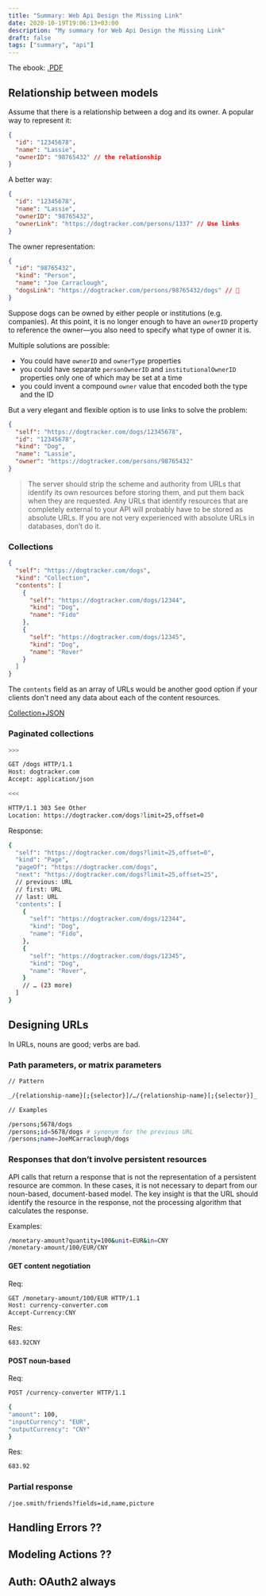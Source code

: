 ```yaml
---
title: "Summary: Web Api Design the Missing Link"
date: 2020-10-19T19:06:13+03:00
description: "My summary for Web Api Design the Missing Link"
draft: false
tags: ["summary", "api"]
---
```


The ebook: [.PDF](https://cloud.google.com/files/apigee/apigee-web-api-design-the-missing-link-ebook.pdf)

## Relationship between models

Assume that there is a relationship between a dog and
its owner. A popular way to represent it:

```json
{
  "id": "12345678",
  "name": "Lassie",
  "ownerID": "98765432" // the relationship
}
```

A better way:

```json
{
  "id": "12345678",
  "name": "Lassie",
  "ownerID": "98765432",
  "ownerLink": "https://dogtracker.com/persons/1337" // Use links
}
```

The owner representation:

```json
{
  "id": "98765432",
  "kind": "Person",
  "name": "Joe Carraclough",
  "dogsLink": "https://dogtracker.com/persons/98765432/dogs" // 🐶
}
```

Suppose dogs can be owned by either people or institutions (e.g. companies). At this point, it is no longer enough to have an `ownerID` property to reference the owner—you also need to specify what type of owner it is.

Multiple solutions are possible:

- You could have `ownerID` and `ownerType` properties
- you could have separate `personOwnerID` and `institutionalOwnerID` properties only one of which may be set at a time
- you could invent a compound `owner` value that encoded both the type and the ID

But a very elegant and flexible option is to use links to solve the problem:

```json
{
  "self": "https://dogtracker.com/dogs/12345678",
  "id": "12345678",
  "kind": "Dog",
  "name": "Lassie",
  "owner": "https://dogtracker.com/persons/98765432"
}
```

> The server should strip the scheme and authority from URLs that identify its own resources before storing them, and put them back when they are requested. Any URLs that identify resources that are completely external to your API will probably have to be stored as absolute URLs. If you are not very experienced with absolute URLs in databases, don’t do it.

### Collections

```json
{
  "self": "https://dogtracker.com/dogs",
  "kind": "Collection",
  "contents": [
    {
      "self": "https://dogtracker.com/dogs/12344",
      "kind": "Dog",
      "name": "Fido"
    },
    {
      "self": "https://dogtracker.com/dogs/12345",
      "kind": "Dog",
      "name": "Rover"
    }
  ]
}
```

The `contents` field as an array of URLs would be another good option if your clients don't need any data about each of the content resources.

[Collection+JSON](http://amundsen.com/media-types/collection/format/)

### Paginated collections

```sh
>>>

GET /dogs HTTP/1.1
Host: dogtracker.com
Accept: application/json

<<<

HTTP/1.1 303 See Other
Location: https://dogtracker.com/dogs?limit=25,offset=0
```

Response:

```sh
{
  "self": "https://dogtracker.com/dogs?limit=25,offset=0",
  "kind": "Page",
  "pageOf": "https://dogtracker.com/dogs",
  "next": "https://dogtracker.com/dogs?limit=25,offset=25",
  // previous: URL
  // first: URL
  // last: URL
  "contents": [
    {
      "self": "https://dogtracker.com/dogs/12344",
      "kind": "Dog",
      "name": "Fido",
    },
    {
      "self": "https://dogtracker.com/dogs/12345",
      "kind": "Dog",
      "name": "Rover",
    }
    // … (23 more)
  ]
}
```

## Designing URLs

In URLs, nouns are good; verbs are bad.

### Path parameters, or matrix parameters

```sh
// Pattern

_/{relationship-name}[;{selector}]/…/{relationship-name}[;{selector}]_

// Examples

/persons;5678/dogs
/persons;id=5678/dogs # synonym for the previous URL
/persons;name=JoeMCarraclough/dogs
```

### Responses that don’t involve persistent resources

API calls that return a response that is not the representation of a persistent resource are common. In these cases, it is not necessary to depart from our noun-based, document-based model. The key insight is that the URL should identify the resource in the response, not the processing algorithm that calculates the response.

Examples:

```sh
/monetary-amount?quantity=100&unit=EUR&in=CNY
/monetary-amount/100/EUR/CNY
```

#### GET content negotiation

Req:

```sh
GET /monetary-amount/100/EUR HTTP/1.1
Host: currency-converter.com
Accept-Currency:CNY
```

Res:

```sh
683.92CNY
```

#### POST noun-based

Req:

```sh
POST /currency-converter HTTP/1.1

{
"amount": 100,
"inputCurrency": "EUR",
"outputCurrency": "CNY"
}
```

Res:

```sh
683.92
```

### Partial response

```
/joe.smith/friends?fields=id,name,picture
```

## Handling Errors ??

## Modeling Actions ??

## Auth: OAuth2 always
